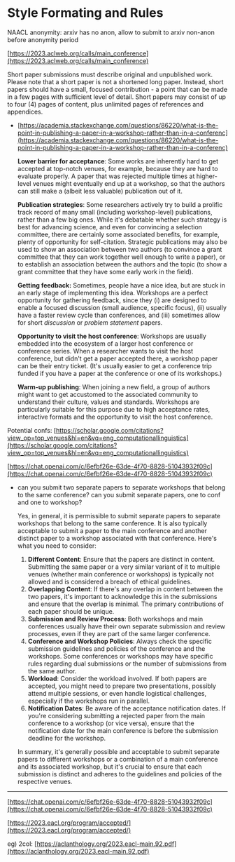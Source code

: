 # Style Formating and Rules

NAACL anonymity: arxiv has no anon, allow to submit to arxiv non-anon before anonymity period

[https://2023.aclweb.org/calls/main_conference](https://2023.aclweb.org/calls/main_conference)

Short paper submissions must describe original and unpublished work. Please note that a short paper is not a shortened long paper. Instead, short papers should have a small, focused contribution - a point that can be made in a few pages with sufficient level of detail. Short papers may consist of up to four (4) pages of content, plus unlimited pages of references and appendices.

- [https://academia.stackexchange.com/questions/86220/what-is-the-point-in-publishing-a-paper-in-a-workshop-rather-than-in-a-conferenc](https://academia.stackexchange.com/questions/86220/what-is-the-point-in-publishing-a-paper-in-a-workshop-rather-than-in-a-conferenc)
    
    **Lower barrier for acceptance**: Some works are inherently hard to get accepted at top-notch venues, for example, because they are hard to evaluate properly. A paper that was rejected multiple times at higher-level venues might eventually end up at a workshop, so that the authors can still make a (albeit less valuable) publication out of it.
    
    **Publication strategies**: Some researchers actively try to build a prolific track record of many small (including workshop-level) publications, rather than a few big ones. While it's debatable whether such strategy is best for advancing science, and even for convincing a selection committee, there are certainly some associated benefits, for example, plenty of opportunity for self-citation. Strategic publications may also be used to show an association between two authors (to convince a grant committee that they can work together well enough to write a paper), or to establish an association between the authors and the topic (to show a grant committee that they have some early work in the field).
    
    **Getting feedback:** Sometimes, people have a nice idea, but are stuck in an early stage of implementing this idea. Workshops are a perfect opportunity for gathering feedback, since they (i) are designed to enable a focused discussion (small audience, specific focus), (ii) usually have a faster review cycle than conferences, and (iii) sometimes allow for short *discussion* or *problem statement* papers.
    
    **Opportunity to visit the host conference**: Workshops are usually embedded into the ecosystem of a larger host conference or conference series. When a researcher wants to visit the host conference, but didn't get a paper accepted there, a workshop paper can be their entry ticket. (It's usually easier to get a conference trip funded if you have a paper at the conference or one of its workshops.)
    
    **Warm-up publishing**: When joining a new field, a group of authors might want to get accustomed to the associated community to understand their culture, values and standards. Workshops are particularly suitable for this purpose due to high acceptance rates, interactive formats and the opportunity to visit the host conference.
    

Potential confs: [https://scholar.google.com/citations?view_op=top_venues&hl=en&vq=eng_computationallinguistics](https://scholar.google.com/citations?view_op=top_venues&hl=en&vq=eng_computationallinguistics)

[https://chat.openai.com/c/6efbf26e-63de-4f70-8828-51043932f09c](https://chat.openai.com/c/6efbf26e-63de-4f70-8828-51043932f09c)

- can you submit two separate papers to separate workshops that belong to the same conference? can you submit separate papers, one to conf and one to workshop?
    
    Yes, in general, it is permissible to submit separate papers to separate workshops that belong to the same conference. It is also typically acceptable to submit a paper to the main conference and another distinct paper to a workshop associated with that conference. Here's what you need to consider:
    
    1. **Different Content**: Ensure that the papers are distinct in content. Submitting the same paper or a very similar variant of it to multiple venues (whether main conference or workshops) is typically not allowed and is considered a breach of ethical guidelines.
    2. **Overlapping Content**: If there's any overlap in content between the two papers, it's important to acknowledge this in the submissions and ensure that the overlap is minimal. The primary contributions of each paper should be unique.
    3. **Submission and Review Process**: Both workshops and main conferences usually have their own separate submission and review processes, even if they are part of the same larger conference.
    4. **Conference and Workshop Policies**: Always check the specific submission guidelines and policies of the conference and the workshops. Some conferences or workshops may have specific rules regarding dual submissions or the number of submissions from the same author.
    5. **Workload**: Consider the workload involved. If both papers are accepted, you might need to prepare two presentations, possibly attend multiple sessions, or even handle logistical challenges, especially if the workshops run in parallel.
    6. **Notification Dates**: Be aware of the acceptance notification dates. If you're considering submitting a rejected paper from the main conference to a workshop (or vice versa), ensure that the notification date for the main conference is before the submission deadline for the workshop.
    
    In summary, it's generally possible and acceptable to submit separate papers to different workshops or a combination of a main conference and its associated workshop, but it's crucial to ensure that each submission is distinct and adheres to the guidelines and policies of the respective venues.
    

---

[https://chat.openai.com/c/6efbf26e-63de-4f70-8828-51043932f09c](https://chat.openai.com/c/6efbf26e-63de-4f70-8828-51043932f09c)

[https://2023.eacl.org/program/accepted/](https://2023.eacl.org/program/accepted/)

eg) 2col: [https://aclanthology.org/2023.eacl-main.92.pdf](https://aclanthology.org/2023.eacl-main.92.pdf)